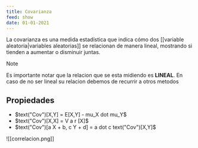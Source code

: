 ```yaml
---
title: Covarianza
feed: show
date: 01-01-2021
---
```


La covarianza es una medida estadística que indica cómo dos [[variable aleatoria|variables aleatorias]] se relacionan de manera lineal, mostrando si tienden a aumentar o disminuir juntas. 

>[!note]
>Es importante notar que la relacion que se esta midiendo es **LINEAL**. En caso de no ser lineal su relacion debemos de recurrir a otros metodos

## Propiedades
- $text("Cov")[X,Y] = E[X,Y] - mu_X dot mu_Y$
- $text("Cov")[X,X] = V a r [X]$
- $text("Cov")[a X + b, c Y + d] = a dot c  text("Cov")[X,Y]$

![[correlacion.png]]



